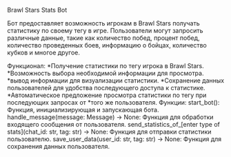 Brawl Stars Stats Bot

Бот предоставляет возможность игрокам в Brawl Stars получать статистику по своему тегу в игре. Пользователи могут запросить различные данные, такие как количество побед, процент побед, количество проведенных боев, информацию о бойцах, количество кубков и многое другое.

Функционал:
*Получение статистики по тегу игрока в Brawl Stars.
*Возможность выбора необходимой информации для просмотра.
*вывод информации для визуализации статистики.
*Сохранение данных пользователей для удобства последующего доступа к статистике.
*Автоматическое предложение просмотра статистики по тегу при последующих запросах от *того же пользователя.
Функции:
start_bot(): Функция, инициализирующая и запускающая бота.
handle_message(message: Message) -> None: Функция для обработки входящего сообщения от пользователя.
send_statistics_of_[enter type of stats](chat_id: str, tag: str) -> None: Функция для отправки статистики пользователю.
save_user_data(user_id: str, tag: str) -> None: Функция для сохранения данных пользователя.
